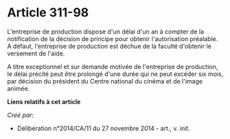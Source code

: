 # Article 311-98

L'entreprise de production dispose d'un délai d'un an à compter de la notification de la décision de principe pour obtenir
l'autorisation préalable. A défaut, l'entreprise de production est déchue de la faculté d'obtenir le versement de l'aide. 

A titre exceptionnel et sur demande motivée de l'entreprise de production, le délai précité peut être prolongé d'une durée
qui ne peut excéder six mois, par décision du président du Centre national du cinéma et de l'image animée.

**Liens relatifs à cet article**

_Créé par_:

  - Délibération n°2014/CA/11 du 27 novembre 2014 - art., v. init.
